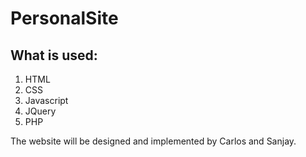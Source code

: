 # PersonalSite
## What is used: 
1. HTML
2. CSS
3. Javascript
4. JQuery
5. PHP

The website will be designed and implemented by Carlos and Sanjay.
